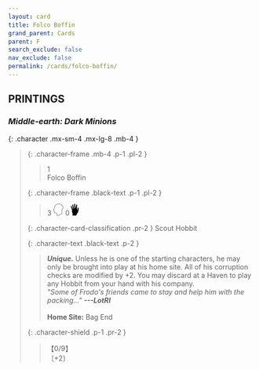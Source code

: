 ```yaml
---
layout: card
title: Folco Boffin
grand_parent: Cards
parent: F
search_exclude: false
nav_exclude: false
permalink: /cards/folco-boffin/
---
```


## PRINTINGS


### _Middle-earth: Dark Minions_

{: .character .mx-sm-4 .mx-lg-8 .mb-4 }
> {: .character-frame .mb-4 .p-1 .pl-2 }
> > <div class="card-mp">1</div>
> > <div class="character-card-name">Folco Boffin</div>
>
> {: .character-frame .black-text .p-1 .pl-2 }
> > 3 ![](/assets/images/mind.svg) 0![](/assets/images/di.svg)
>
> {: .character-card-classification .pr-2 }
> Scout Hobbit
>
> {: .character-text .black-text .p-2 }
> > _**Unique.**_ Unless he is one of the starting characters, he may only be brought into play at his home site. All of his corruption checks are modified by +2. You may discard at a Haven to play any Hobbit from your hand with his company. <br>_"Some of Frodo's friends came to stay and help him with the packing..."_ ***---LotRI***  <br><br>**Home Site:** Bag End 
>
> {: .character-shield .p-1 .pr-2 }
> > <div class="card-shield">【0/9】</div>
> > <div class="card-corruption">〔+2〕</div>
